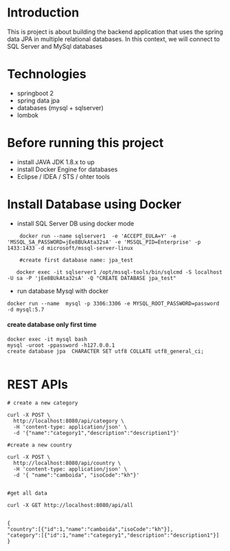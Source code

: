 # Introduction

This is project is about building the backend application that uses the spring data JPA in multiple relational databases. In this context, we will connect to SQL Server and MySql databases

# Technologies

- springboot 2
- spring data jpa
- databases (mysql + sqlserver)
- lombok

# Before running this project

- install JAVA JDK 1.8.x to up
- install Docker Engine for databases
- Eclipse / IDEA / STS / ohter tools

# Install Database using Docker

- install SQL Server DB using docker mode

```
    docker run --name sqlserver1  -e 'ACCEPT_EULA=Y' -e 'MSSQL_SA_PASSWORD=jEe8BUkAta32sA' -e 'MSSQL_PID=Enterprise' -p 1433:1433 -d microsoft/mssql-server-linux

    #create first database name: jpa_test
    
   docker exec -it sqlserver1 /opt/mssql-tools/bin/sqlcmd -S localhost -U sa -P 'jEe8BUkAta32sA' -Q "CREATE DATABASE jpa_test"
```


- run database Mysql with docker
````
docker run --name  mysql -p 3306:3306 -e MYSQL_ROOT_PASSWORD=password -d mysql:5.7
````
#### create database only first time 
```
docker exec -it mysql bash
mysql -uroot -ppassword -h127.0.0.1
create database jpa  CHARACTER SET utf8 COLLATE utf8_general_ci;


```

# REST APIs


````
# create a new category

curl -X POST \
  http://localhost:8080/api/category \
  -H 'content-type: application/json' \
  -d '{"name":"category1","description":"description1"}'

#create a new country

curl -X POST \
  http://localhost:8080/api/country \
  -H 'content-type: application/json' \
  -d '{ "name":"camboida", "isoCode":"kh"}'


#get all data

curl -X GET http://localhost:8080/api/all


{
"country":[{"id":1,"name":"camboida","isoCode":"kh"}],
"category":[{"id":1,"name":"category1","description":"description1"}]
}

````